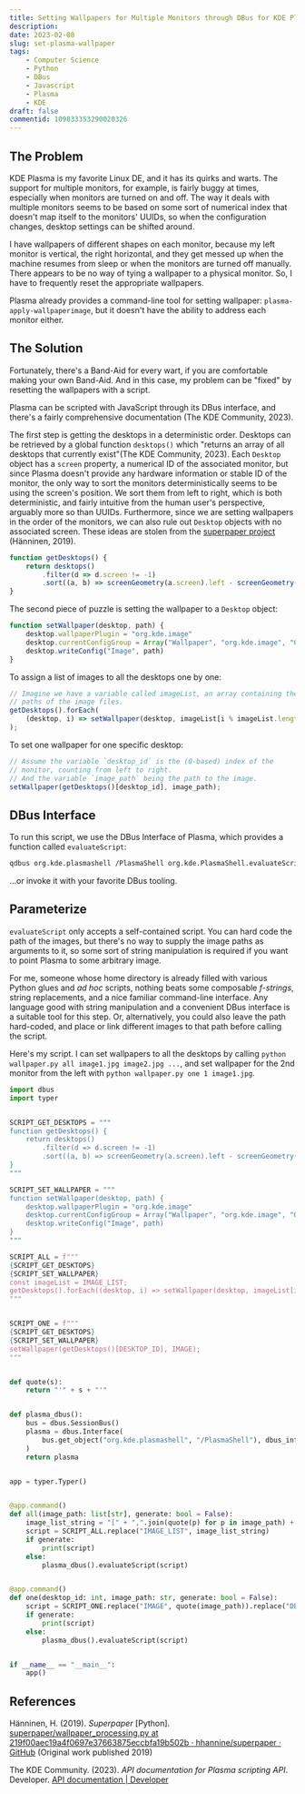 ```yaml
---
title: Setting Wallpapers for Multiple Monitors through DBus for KDE Plasma
description: 
date: 2023-02-08
slug: set-plasma-wallpaper
tags:
    - Computer Science
    - Python
    - DBus
    - Javascript
    - Plasma
    - KDE
draft: false
commentid: 109833353290020326
---
```


## The Problem

KDE Plasma is my favorite Linux DE, and it has its quirks and warts.
The support for multiple monitors, for example, is fairly buggy at times,
especially when monitors are turned on and off.
The way it deals with multiple monitors seems to be based on some sort of
numerical index that doesn't map itself to the monitors' UUIDs, so
when the configuration changes, desktop settings can be shifted around.

I have wallpapers of different shapes on each monitor, because my left
monitor is vertical, the right horizontal, and they get messed up when
the machine resumes from sleep or when the monitors are turned off manually.
There appears to be no way of tying a wallpaper to a physical monitor. So, I have
to frequently reset the appropriate wallpapers.

Plasma already provides a command-line tool for setting wallpaper:
`plasma-apply-wallpaperimage`, but it doesn't have the ability to address each
monitor either.

## The Solution

Fortunately, there's a Band-Aid for every wart, if you are comfortable making
your own Band-Aid. And in this case, my problem can be "fixed" by resetting
the wallpapers with a script.

Plasma can be scripted with JavaScript through its DBus interface, and there's
a fairly comprehensive documentation (The KDE Community, 2023).

The first step is getting the desktops in a deterministic order.
Desktops can be retrieved by a global function `desktops()` which "returns an 
array of all desktops that currently exist"(The KDE Community, 2023).
Each `Desktop` object has a `screen` property, a numerical ID of the 
associated monitor, but since Plasma doesn't provide any hardware information or
stable ID of the monitor, the only way to sort the monitors deterministically
seems to be using the screen's position.
We sort them from left to right, which is both deterministic, and fairly
intuitive from the human user's perspective, arguably more so than UUIDs.
Furthermore, since we are setting wallpapers in the order of the monitors, we
can also rule out `Desktop` objects with no associated screen.
These ideas are stolen from the
[superpaper project](https://github.com/hhannine/superpaper/blob/219f00aec19a4f0697e37663875eccbfa19b502b/superpaper/wallpaper_processing.py#L687)
(Hänninen, 2019).

```javascript
function getDesktops() {
    return desktops()
        .filter(d => d.screen != -1)
        .sort((a, b) => screenGeometry(a.screen).left - screenGeometry(b.screen).left);
}
```

The second piece of puzzle is setting the wallpaper to a `Desktop` object: 

```javascript
function setWallpaper(desktop, path) {
    desktop.wallpaperPlugin = "org.kde.image"
    desktop.currentConfigGroup = Array("Wallpaper", "org.kde.image", "General")
    desktop.writeConfig("Image", path)
}
```

To assign a list of images to all the desktops one by one:

```javascript
// Imagine we have a variable called imageList, an array containing the 
// paths of the image files.
getDesktops().forEach(
    (desktop, i) => setWallpaper(desktop, imageList[i % imageList.length])
);
```

To set one wallpaper for one specific desktop:

```javascript
// Assume the variable `desktop_id` is the (0-based) index of the
// monitor, counting from left to right.
// And the variable `image_path` being the path to the image.
setWallpaper(getDesktops()[desktop_id], image_path);
```

## DBus Interface

To run this script, we use the DBus Interface of Plasma, which provides a function
called `evaluateScript`:

```sh
qdbus org.kde.plasmashell /PlasmaShell org.kde.PlasmaShell.evaluateScript "..."
```

...or invoke it with your favorite DBus tooling.


## Parameterize

`evaluateScript` only accepts a self-contained script.
You can hard code the path of the images, but there's no way to supply the image 
paths as arguments to it, so some sort of string manipulation is required if you
want to point Plasma to some arbitrary image.

For me, someone whose home directory is already filled with various Python
glues and _ad hoc_ scripts, nothing beats some composable _f-strings_, string
replacements, and a nice familiar command-line interface.
Any language good with string manipulation and a convenient DBus interface is
a suitable tool for this step.
Or, alternatively, you could also leave the path hard-coded, and place or link
different images to that path before calling the script.

Here's my script. I can set wallpapers to all the desktops by calling 
`python wallpaper.py all image1.jpg image2.jpg ...`, and set wallpaper for the 2nd
monitor from the left with `python wallpaper.py one 1 image1.jpg`.


```python
import dbus
import typer


SCRIPT_GET_DESKTOPS = """
function getDesktops() {
    return desktops()
        .filter(d => d.screen != -1)
        .sort((a, b) => screenGeometry(a.screen).left - screenGeometry(b.screen).left);
}
"""

SCRIPT_SET_WALLPAPER = """
function setWallpaper(desktop, path) {
    desktop.wallpaperPlugin = "org.kde.image"
    desktop.currentConfigGroup = Array("Wallpaper", "org.kde.image", "General")
    desktop.writeConfig("Image", path)
}
"""

SCRIPT_ALL = f"""
{SCRIPT_GET_DESKTOPS}
{SCRIPT_SET_WALLPAPER}
const imageList = IMAGE_LIST;
getDesktops().forEach((desktop, i) => setWallpaper(desktop, imageList[i % imageList.length]));
"""


SCRIPT_ONE = f"""
{SCRIPT_GET_DESKTOPS}
{SCRIPT_SET_WALLPAPER}
setWallpaper(getDesktops()[DESKTOP_ID], IMAGE);
"""


def quote(s):
    return "'" + s + "'"


def plasma_dbus():
    bus = dbus.SessionBus()
    plasma = dbus.Interface(
        bus.get_object("org.kde.plasmashell", "/PlasmaShell"), dbus_interface="org.kde.PlasmaShell"
    )
    return plasma


app = typer.Typer()


@app.command()
def all(image_path: list[str], generate: bool = False):
    image_list_string = "[" + ",".join(quote(p) for p in image_path) + "]"
    script = SCRIPT_ALL.replace("IMAGE_LIST", image_list_string)
    if generate:
        print(script)
    else:
        plasma_dbus().evaluateScript(script)


@app.command()
def one(desktop_id: int, image_path: str, generate: bool = False):
    script = SCRIPT_ONE.replace("IMAGE", quote(image_path)).replace("DESKTOP_ID", str(desktop_id))
    if generate:
        print(script)
    else:
        plasma_dbus().evaluateScript(script)


if __name__ == "__main__":
    app()
```


## References

Hänninen, H. (2019). *Superpaper* [Python]. [superpaper/wallpaper_processing.py at 219f00aec19a4f0697e37663875eccbfa19b502b · hhannine/superpaper · GitHub](https://github.com/hhannine/superpaper/blob/219f00aec19a4f0697e37663875eccbfa19b502b/superpaper/wallpaper_processing.py) (Original work published 2019)

The KDE Community. (2023). *API documentation for Plasma scripting API*. Developer. [API documentation | Developer](https://develop.kde.org/docs/extend/plasma/scripting/api/)